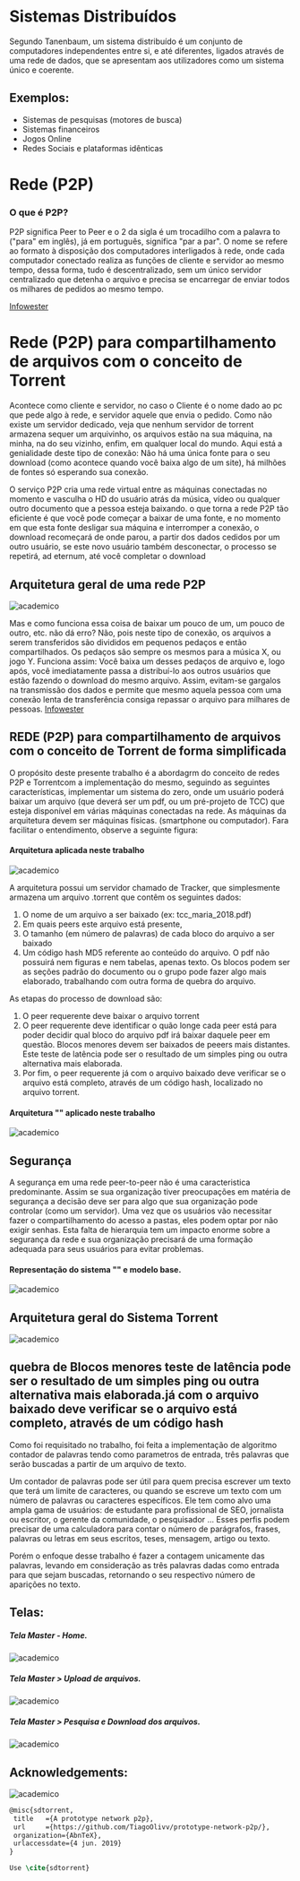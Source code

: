 # Sistemas Distribuídos
Segundo Tanenbaum, um sistema distribuído é um conjunto de computadores independentes entre si, e até diferentes, ligados através de uma rede de dados, que se apresentam aos utilizadores como um sistema único e coerente.
## Exemplos:
- Sistemas de pesquisas (motores de busca)
- Sistemas financeiros
- Jogos Online
- Redes Sociais e plataformas idênticas



# Rede (P2P)
### O que é P2P?
P2P significa Peer to Peer e o 2 da sigla é um trocadilho com a palavra to ("para" em inglês), já em português, significa "par a par".
O nome se refere ao formato à disposição dos computadores interligados à rede, onde cada computador conectado realiza as funções de cliente e servidor ao mesmo tempo, dessa forma, tudo é descentralizado, sem um único servidor centralizado que detenha o arquivo e precisa se encarregar de enviar todos os milhares de pedidos ao mesmo tempo.


[Infowester](https://www.infowester.com/cluster.php)

# Rede (P2P) para compartilhamento de arquivos com o conceito de Torrent 
Acontece como cliente e servidor, no caso o Cliente é o nome dado ao pc que pede algo à rede, e servidor aquele que envia o pedido. Como não existe um servidor dedicado, veja que nenhum servidor de torrent armazena sequer um arquivinho, os arquivos estão na sua máquina, na minha, na do seu vizinho, enfim, em qualquer local do mundo. Aqui está a genialidade deste tipo de conexão: Não há uma única fonte para o seu download (como acontece quando você baixa algo de um site), há milhões de fontes só esperando sua conexão.

O serviço P2P cria uma rede virtual entre as máquinas conectadas no momento e vasculha o HD do usuário atrás da música, vídeo ou qualquer outro documento que a pessoa esteja baixando.
 o que torna a rede P2P tão eficiente é que você pode começar a baixar de uma fonte, e no momento em que esta fonte desligar sua máquina e interromper a conexão, o download recomeçará de onde parou, a partir dos dados cedidos por um outro usuário, se este novo usuário também desconectar, o processo se repetirá, ad eternum, até você completar o download
## Arquitetura geral de uma rede P2P
![academico](img/p2p.jpg)

Mas e como funciona essa coisa de baixar um pouco de um, um pouco de outro, etc. não dá erro? Não, pois neste tipo de conexão, os arquivos a serem transferidos são divididos em pequenos pedaços e então compartilhados. Os pedaços são sempre os mesmos para a música X, ou jogo Y. Funciona assim: Você baixa um desses pedaços de arquivo e, logo após, você imediatamente passa a distribuí-lo aos outros usuários que estão fazendo o download do mesmo arquivo. Assim, evitam-se gargalos na transmissão dos dados e permite que mesmo aquela pessoa com uma conexão lenta de transferência consiga repassar o arquivo para milhares de pessoas. 
[Infowester](https://www.infowester.com/cluster.php)

## REDE (P2P) para compartilhamento de arquivos com o conceito de Torrent  de forma simplificada
O propósito deste presente trabalho é a abordagrm do conceito de redes P2P e Torrentcom a implementação do mesmo, seguindo as seguintes características, implementar um sistema do zero, onde um usuário poderá baixar um arquivo (que deverá ser um pdf, ou um pré-projeto de TCC) que esteja disponível em várias máquinas conectadas na rede. As máquinas da arquitetura devem ser máquinas físicas. (smartphone ou computador). Fara facilitar o entendimento, observe a seguinte figura:  
#### Arquitetura aplicada neste trabalho
![academico](img/figuraprojeto.jpg)


A arquitetura possui um servidor chamado de Tracker, que simplesmente armazena um arquivo .torrent que contêm os seguintes dados:  
1. O nome de um arquivo a ser baixado (ex: tcc_maria_2018.pdf) 
2. Em quais peers este arquivo está presente, 
3. O tamanho (em número de palavras) de cada bloco do arquivo a ser baixado 
4. Um código hash MD5 referente ao conteúdo do arquivo. O pdf não possuirá nem figuras e nem tabelas, apenas texto. Os blocos podem ser as seções padrão do documento ou o grupo pode fazer algo mais elaborado, trabalhando com outra forma de quebra do arquivo.  

As etapas do processo de download são:  
1) O peer requerente deve baixar o arquivo torrent 
2) O peer requerente deve identificar o quão longe cada peer está para poder decidir qual bloco do arquivo pdf irá baixar daquele peer em questão. Blocos menores devem ser baixados de peeers mais distantes. Este teste de latência pode ser o resultado de um simples ping ou outra alternativa mais elaborada.
3) Por fim, o peer requerente já com o arquivo baixado deve verificar se o arquivo está completo, através de um código hash, localizado no arquivo torrent. 

#### Arquitetura "" aplicado neste trabalho
![academico](img/.png)
## Segurança

A segurança em uma rede peer-to-peer não é uma caracteristica predominante. Assim se sua organização tiver preocupações em matéria de segurança a decisão deve ser para algo que sua organização pode controlar (como um servidor). Uma vez que os usuários vão  necessitar fazer o compartilhamento do acesso a pastas, eles podem optar por não exigir senhas. Esta falta de hierarquia tem um impacto enorme sobre a segurança da rede e sua organização precisará de uma formação adequada para seus usuários para evitar problemas.

#### Representação do sistema "" e modelo base.
![academico](img/.png)

## Arquitetura geral do Sistema Torrent
![academico](img/.png)

## quebra de  Blocos menores   teste de latência pode ser o resultado de um simples ping ou outra alternativa mais elaborada.já com o arquivo baixado deve verificar se o arquivo está completo, através de um código hash

Como foi requisitado no trabalho, foi feita a implementação de algoritmo contador de palavras tendo como parametros de entrada, três palavras que serão buscadas a partir de um arquivo de texto.

Um contador de palavras pode ser útil para quem precisa escrever um texto que terá um limite de caracteres, ou quando se escreve um texto com um número de palavras ou caracteres específicos. Ele tem como alvo uma ampla gama de usuários: de estudante para profissional de SEO, jornalista ou escritor, o gerente da comunidade, o pesquisador ... Esses perfis podem precisar de uma calculadora para contar o número de parágrafos, frases, palavras ou letras em seus escritos, teses, mensagem, artigo ou texto.

Porém o enfoque desse trabalho é fazer a contagem unicamente das palavras, levando em consideração as três palavras dadas como entrada para que sejam buscadas, retornando o seu respectivo número de aparições no texto.

## Telas:
##### Tela Master - Home.
![academico](img/1.jpeg)
##### Tela Master > Upload de arquivos.
![academico](img/2.jpeg)
##### Tela Master > Pesquisa e Download dos arquivos.
![academico](img/3.jpeg)


## Acknowledgements:
![academico](img/.png)

```LateX
@misc{sdtorrent,
 title   ={A prototype network p2p},
 url     ={https://github.com/TiagoOlivv/prototype-network-p2p/},
 organization={AbnTeX},
 urlaccessdate={4 jun. 2019}
}
```
```LateX
Use \cite{sdtorrent}
```
